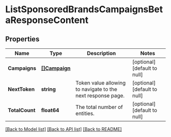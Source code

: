# ListSponsoredBrandsCampaignsBetaResponseContent

## Properties
Name | Type | Description | Notes
------------ | ------------- | ------------- | -------------
**Campaigns** | [**[]Campaign**](Campaign.md) |  | [optional] [default to null]
**NextToken** | **string** | Token value allowing to navigate to the next response page. | [optional] [default to null]
**TotalCount** | **float64** | The total number of entities. | [optional] [default to null]

[[Back to Model list]](../README.md#documentation-for-models) [[Back to API list]](../README.md#documentation-for-api-endpoints) [[Back to README]](../README.md)

